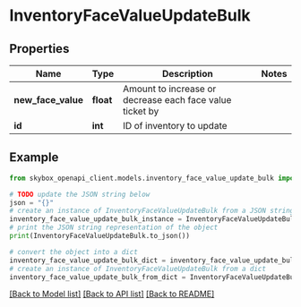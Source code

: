 # InventoryFaceValueUpdateBulk


## Properties

Name | Type | Description | Notes
------------ | ------------- | ------------- | -------------
**new_face_value** | **float** | Amount to increase or decrease each face value ticket by | 
**id** | **int** | ID of inventory to update | 

## Example

```python
from skybox_openapi_client.models.inventory_face_value_update_bulk import InventoryFaceValueUpdateBulk

# TODO update the JSON string below
json = "{}"
# create an instance of InventoryFaceValueUpdateBulk from a JSON string
inventory_face_value_update_bulk_instance = InventoryFaceValueUpdateBulk.from_json(json)
# print the JSON string representation of the object
print(InventoryFaceValueUpdateBulk.to_json())

# convert the object into a dict
inventory_face_value_update_bulk_dict = inventory_face_value_update_bulk_instance.to_dict()
# create an instance of InventoryFaceValueUpdateBulk from a dict
inventory_face_value_update_bulk_from_dict = InventoryFaceValueUpdateBulk.from_dict(inventory_face_value_update_bulk_dict)
```
[[Back to Model list]](../README.md#documentation-for-models) [[Back to API list]](../README.md#documentation-for-api-endpoints) [[Back to README]](../README.md)


